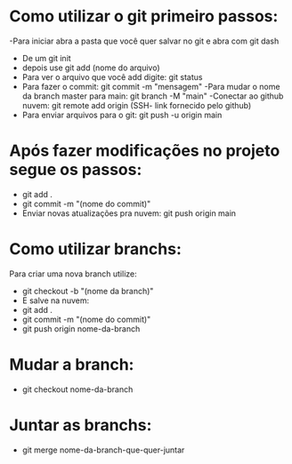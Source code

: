 # Como utilizar o git primeiro passos:
-Para iniciar abra a pasta que você quer salvar no git e abra com git dash
- De um git init
- depois use git add (nome do arquivo)
- Para ver o arquivo que você add digite: git status
- Para fazer o commit: git commit -m "mensagem"
-Para mudar o nome da branch master para main: git branch -M "main"
-Conectar ao github nuvem: git remote add origin (SSH- link fornecido pelo github)
- Para enviar arquivos para o git: git push -u origin main

# Após fazer modificações no projeto segue os passos:
- git add .
- git commit -m "(nome do commit)"
- Enviar novas atualizações pra nuvem: git push origin main

# Como utilizar branchs:
Para criar uma nova branch utilize:
- git checkout -b "(nome da branch)"
- E salve na nuvem:
- git add .
- git commit -m "(nome do commit)" 
- git push origin nome-da-branch

# Mudar a branch:
- git checkout nome-da-branch

# Juntar as branchs:
- git merge nome-da-branch-que-quer-juntar
